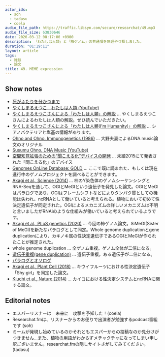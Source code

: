 ```yaml
---
actor_ids:
  - soh
  - tadasu
  - coela
audio_file_path: https://traffic.libsyn.com/secure/researchat/49.mp3
audio_file_size: 63830646
date: 2020-03-12 08:17:00 +0900
description: 「わたしは人類」と「柿ゲノム」の共通項を無理やり探しました。
duration: "01:19:11"
layout: article
tags: 
  - 雑談
  - 論文
title: 49. MEME expression
---
```


## Show notes
- [死がふたりを分かつまで](https://www.amazon.co.jp/dp/B009UP31YI/?tag=researchatf04-22)
- [やくしまるえつこ　わたしは人類 (YouTube)](https://www.youtube.com/watch?v=92Dcp9Fbdac)
- [やくしまるえつこさんによる「わたしは人類」の解説](https://wired.jp/special/2016/dear-synechococcus/) ... やくしまるえつこさんによるわたしは人類の解説。ぜひ読んでいただきたい。
- [やくしまるえつこさんによる「わたしは人類(I'm Humanity)」の解説](https://starts-prize.aec.at/en/im-humanity/) ... シアノバクテリアと塩基の情報があります。
- [Ohno and Ohno. Immunogenetics (1986)](https://www.ncbi.nlm.nih.gov/pubmed/3744439) ... 大野夫妻によるDNA music論文のオリジナル
- [Susumu Ohno, DNA Music (YouTube)](https://www.youtube.com/watch?v=9Q1EkWtff2I)
- [空間知覚拡張のための“聞こえる化”デバイスの開発](https://www.ipa.go.jp/jinzai/mitou/2015/gaiyou_i-4.html) ... 未踏2015にて発表された「聞こえる化」のデバイス
- [Genomes OnLine Database: GOLD](https://gold.jgi.doe.gov/) ...  ここで既に読まれた、もしくは現在進行中のゲノムプロジェクトを調べることができます。
- [Akagi et al., Science (2014)](https://science.sciencemag.org/content/346/6209/646) ... 柿のY染色体のゲノムシーケンシングとRNA-Seqを通して、OGIとMeGIという遺伝子を発見した論文。OGIとMeGIはパラログであり、OGIはフレームシフトなどによりタンパク質としての機能は失われ、ncRNAとして働いていると考えられる。植物において初めて性決定遺伝子が同定された。OGIによるメカニズムの詳しいメカニズムは不明と言いましたがRNAiのような仕組みが働いていると考えられているようです。
- [Akagi et al., PLoS genetics (2020)](https://journals.plos.org/plosgenetics/article?id=10.1371/journal.pgen.1008566) ... 今回の柿ゲノム論文。SiMeGI(Sister of MeGI)を新たなパラログとして同定。Whole genome duplicationとgene duplicationにより、カキノキ属の性決定遺伝子であるOGIとMeGIが作られたことが推定された。
- whole genome duplication ...  全ゲノム重複。ゲノム全体が二倍になる。
- [遺伝子重複(gene duplication)](https://ja.wikipedia.org/wiki/%E9%81%BA%E4%BC%9D%E5%AD%90%E9%87%8D%E8%A4%87) ... 遺伝子重複。ある遺伝子が二倍になる。
- [パラログとオソログ](https://ja.wikipedia.org/wiki/%E9%81%BA%E4%BC%9D%E5%AD%90%E9%87%8D%E8%A4%87#%E3%83%91%E3%83%A9%E3%83%AD%E3%82%B0%E3%81%A8%E3%82%AA%E3%83%BC%E3%82%BD%E3%83%AD%E3%82%B0)
- [Akagi et al., Plant Cell (2018)](http://www.plantcell.org/content/30/4/780.long) ... キウイフルーツにおける性決定遺伝子「Shy girl」を同定した論文。
- [Kiuchi et al., Nature (2014)](https://www.nature.com/articles/nature13315) ... カイコにおける性決定システムとncRNAに関する論文。

## Editorial notes
- エスパーリスナーは　未来に　攻撃を予知した！(coela)
- Researchat.fmは、リスナーからのお便りで出演者が勉強するpodcast番組です (soh)
- ミームが発現し始めているのかそれともエスパーからの投稿なのか見分けがつきません...また、植物の用語がわからずメチャクチャになってしまい申し訳ございません。researchat.fmの隠しサイトさがしてみてください。[ ](https://mixi.jp/view_community.pl?id=1367258) (tadasu)
